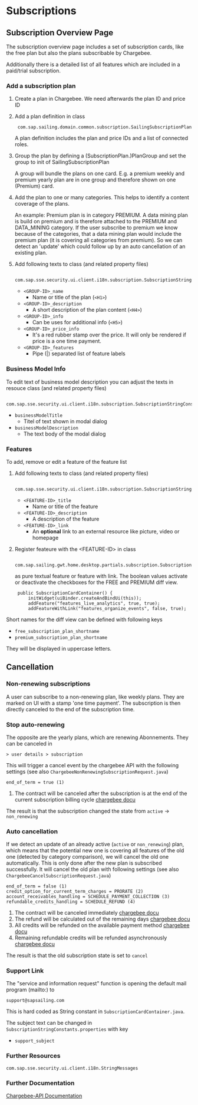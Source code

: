# Subscriptions

## Subscription Overview Page

The subscription overview page includes a set of subscription cards, like the free plan but also the plans subscribable by Chargebee.

Additionally there is a detailed list of all features which are included in a paid/trial subscription.

### Add a subscription plan

1. Create a plan in Chargebee. We need afterwards the plan ID and price ID
2. Add a plan definition in class 
    
		com.sap.sailing.domain.common.subscription.SailingSubscriptionPlan
	
	A plan definition includes the plan and price IDs and a list of connected roles.
	
3. Group the plan by defining a (SubscriptionPlan.)PlanGroup and set the group to init of SailingSubscriptionPlan

	A group will bundle the plans on one card. E.g. a premium weekly and premium yearly plan are in one group and
	therefore shown on one (Premium) card.

4. Add the plan to one or many categories. This helps to identify a content coverage of the plans. 

	An example: Premium plan is in category PREMIUM. A data mining plan is build on premium and is therefore attached
	to the PREMIUM and DATA_MINING category. If the user subscribe to premium we know because of the categories, that a 
    data mining plan would include the premium plan (it is covering all categories from premium). So we can detect an
	'update' which could follow up by an auto cancellation of an existing plan.

4. Add following texts to class (and related property files)

		com.sap.sse.security.ui.client.i18n.subscription.SubscriptionStringConstants
	
	- `<GROUP-ID>_name`
		- Name or title of the plan (`<H1>`)
	- `<GROUP-ID>_description`
		- A short description of the plan content (`<H4>`)
	- `<GROUP-ID>_info`
		- Can be uses for additional info (`<H5>`)
	- `<GROUP-ID>_price_info`
		- It's a red rubber stamp over the price. It will only be rendered if price is a one time payment.
	- `<GROUP-ID>_features`
		- Pipe (|) separated list of feature labels


### Business Model Info

To edit text of business model description you can adjust the texts in resouce class (and related property files)

		com.sap.sse.security.ui.client.i18n.subscription.SubscriptionStringConstants

- `businessModelTitle`
	- Titel of text shown in modal dialog
- `businessModelDescription`
	- The text body of the modal dialog

### Features

To add, remove or edit a feature of the feature list

1. Add following texts to class (and related property files)

		com.sap.sse.security.ui.client.i18n.subscription.SubscriptionStringConstants

	- `<FEATURE-ID>_title`
   		- Name or title of the feature
	- `<FEATURE-ID>_description`
  		- A description of the feature
	- `<FEATURE-ID>_link`
  		- An __optional__ link to an external resource like picture, video or homepage

2. Register feateure with the &lt;FEATURE-ID&gt; in class

		com.sap.sailing.gwt.home.desktop.partials.subscription.SubscriptionCardContainer
	
	as pure textual feature or feature with link. The boolean values activate or deactivate the checkboxes for the FREE and PREMIUM diff view.

	    public SubscriptionCardContainer() {
	        initWidget(uiBinder.createAndBindUi(this));
	        addFeature("features_live_analytics", true, true);
	        addFeatureWithLink("features_organize_events", false, true);

Short names for the diff view can be defined with following keys

 - `free_subscription_plan_shortname`
 - `premium_subscription_plan_shortname`
 
 They will be displayed in uppercase letters.

## Cancellation

### Non-renewing subscriptions

A user can subscribe to a non-renewing plan, like weekly plans. They are marked on UI with a stamp 'one time payment'.
The subscription is then directly canceled to the end of the subscription time.

### Stop auto-renewing

The opposite are the yearly plans, which are renewing Abonnements. They can be canceled in 

	> user details > subscription

This will trigger a cancel event by the chargebee API with the following settings 
(see also `ChargebeeNonRenewingSubscriptionRequest.java`)

	end_of_term = true (1)

1. The contract will be canceled after the subscription is at the end of the current subscription billing cycle
   [chargebee docu](https://apidocs.chargebee.com/docs/api/subscriptions#cancel_subscription_for_items_end_of_term)

The result is that the subscription changed the state from `active` -> `non_renewing`

### Auto cancellation

If we detect an update of an already active (`active` or `non_renewing`) plan, which means that the potential new one 
is covering all features of the old one (detected by category comparison), we will cancel the old one automatically.
This is only done after the new plan is subscribed successfully. It will cancel the old plan with following settings
(see also `ChargebeeCancelSubscriptionRequest.java`)

	end_of_term = false (1)
	credit_option_for_current_term_charges = PRORATE (2)
	account_receivables_handling = SCHEDULE_PAYMENT_COLLECTION (3)
	refundable_credits_handling = SCHEDULE_REFUND (4)

1. The contract will be canceled immediately
[chargebee docu](https://apidocs.chargebee.com/docs/api/subscriptions#cancel_subscription_for_items_end_of_term)
2. The refund will be calculated out of the remaining days 
[chargebee docu](https://apidocs.chargebee.com/docs/api/subscriptions#cancel_subscription_for_items_credit_option_for_current_term_charges)
3. All credits will be refunded on the available payment method 
[chargebee docu](https://apidocs.chargebee.com/docs/api/subscriptions#cancel_subscription_for_items_account_receivables_handling)
4. Remaining refundable credits will be refunded asynchronously 
[chargebee docu](https://apidocs.chargebee.com/docs/api/subscriptions#cancel_subscription_for_items_refundable_credits_handling)

The result is that the old subscription state is set to `cancel`

### Support Link

The "service and information request" function is opening the default mail program (mailto:) to 

	support@sapsailing.com
	
This is hard coded as String constant in `SubscriptionCardContainer.java`.

The subject text can be changed in `SubscriptionStringConstants.properties` with key 

 - `support_subject`

### Further Resources

	com.sap.sse.security.ui.client.i18n.StringMessages

### Further Documentation

[Chargebee-API Documentation](https://apidocs.chargebee.com/docs/api/subscriptions)
